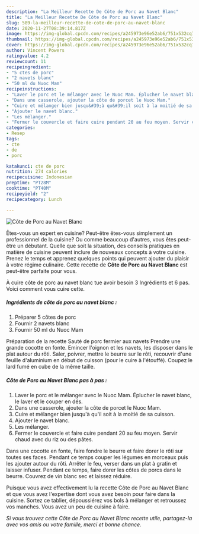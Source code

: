 ```yaml
---
description: "La Meilleur Recette De Côte de Porc au Navet Blanc"
title: "La Meilleur Recette De Côte de Porc au Navet Blanc"
slug: 589-la-meilleur-recette-de-cote-de-porc-au-navet-blanc
date: 2020-11-27T08:39:14.817Z
image: https://img-global.cpcdn.com/recipes/a245973e96e52ab6/751x532cq70/cote-de-porc-au-navet-blanc-photo-principale-de-la-recette.jpg
thumbnail: https://img-global.cpcdn.com/recipes/a245973e96e52ab6/751x532cq70/cote-de-porc-au-navet-blanc-photo-principale-de-la-recette.jpg
cover: https://img-global.cpcdn.com/recipes/a245973e96e52ab6/751x532cq70/cote-de-porc-au-navet-blanc-photo-principale-de-la-recette.jpg
author: Vincent Powers
ratingvalue: 4.2
reviewcount: 11
recipeingredient:
- "5 ctes de porc"
- "2 navets blanc"
- "50 ml du Nuoc Mam"
recipeinstructions:
- "Laver le porc et le mélanger avec le Nuoc Mam. Éplucher le navet blanc, le laver et le couper en dés."
- "Dans une casserole, ajouter la côte de porcet le Nuoc Mam."
- "Cuire et mélanger bien jusqu&#39;à qu&#39;il soit à la moitié de sa cuisson."
- "Ajouter le navet blanc."
- "Les mélanger."
- "Fermer le couvercle et faire cuire pendant 20 au feu moyen. Servir chaud avec du riz ou des pâtes."
categories:
- Resep
tags:
- cte
- de
- porc

katakunci: cte de porc 
nutrition: 274 calories
recipecuisine: Indonesian
preptime: "PT28M"
cooktime: "PT40M"
recipeyield: "2"
recipecategory: Lunch

---
```



![Côte de Porc au Navet Blanc](https://img-global.cpcdn.com/recipes/a245973e96e52ab6/751x532cq70/cote-de-porc-au-navet-blanc-photo-principale-de-la-recette.jpg)

Êtes-vous un expert en cuisine? Peut-être êtes-vous simplement un professionnel de la cuisine? Ou comme beaucoup d'autres, vous êtes peut-être un débutant. Quelle que soit la situation, des conseils pratiques en matière de cuisine peuvent inclure de nouveaux concepts à votre cuisine. Prenez le temps et apprenez quelques points qui peuvent ajouter du plaisir à votre régime culinaire. Cette recette de <strong> Côte de Porc au Navet Blanc </strong> est peut-être parfaite pour vous.

<!--inarticleads1-->

À cuire côte de porc au navet blanc tue avoir besoin 3 Ingrédients et 6 pas. Voici comment vous cuire cette.

##### Ingrédients de côte de porc au navet blanc :

1. Préparer 5 côtes de porc
1. Fournir 2 navets blanc
1. Fournir 50 ml du Nuoc Mam


Préparation de la recette Sauté de porc fermier aux navets Prendre une grande cocotte en fonte. Emincer l&#39;oignon et les navets, les disposer dans le plat autour du rôti. Saler, poivrer, mettre le beurre sur le rôti, recouvrir d&#39;une feuille d&#39;aluminium en début de cuisson (pour le cuire à l&#39;étouffé). Coupez le lard fumé en cube de la même taille. 

<!--inarticleads2-->

##### Côte de Porc au Navet Blanc pas à pas :

1. Laver le porc et le mélanger avec le Nuoc Mam. Éplucher le navet blanc, le laver et le couper en dés.
1. Dans une casserole, ajouter la côte de porcet le Nuoc Mam.
1. Cuire et mélanger bien jusqu&#39;à qu&#39;il soit à la moitié de sa cuisson.
1. Ajouter le navet blanc.
1. Les mélanger.
1. Fermer le couvercle et faire cuire pendant 20 au feu moyen. Servir chaud avec du riz ou des pâtes.


Dans une cocotte en fonte, faire fondre le beurre et faire dorer le rôti sur toutes ses faces. Pendant ce temps couper les légumes en morceaux puis les ajouter autour du rôti. Arrêter le feu, verser dans un plat à gratin et laisser infuser. Pendant ce temps, faire dorer les côtes de porcs dans le beurre. Couvrez de vin blanc sec et laissez réduire. 

<!--inarticleads1-->

<p>
Puisque vous avez effectivement lu la recette Côte de Porc au Navet Blanc et que vous avez l'expertise dont vous avez besoin pour faire dans la cuisine. Sortez ce tablier, dépoussiérez vos bols à mélanger et retroussez vos manches. Vous avez un peu de cuisine à faire.
</p>

<p>
<i>Si vous trouvez cette Côte de Porc au Navet Blanc recette utile, partagez-la avec vos amis ou votre famille, merci et bonne chance.</i>
</p>
